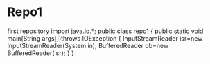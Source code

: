Repo1
=====

first repository
import java.io.*;
public class repo1
{
  public static void main(String args[])throws IOException
  {
    InputStreamReader isr=new InputStreamReader(System.in);
    BufferedReader ob=new BufferedReader(isr);
  }
}  
